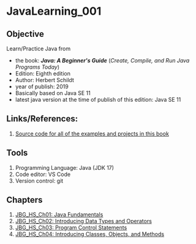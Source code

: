 # JavaLearning_001

## Objective

Learn/Practice Java from
- the book: ***Java: A Beginner's Guide*** (*Create, Compile, and Run Java Programs Today*)
- Edition: Eighth edition
- Author: Herbert Schildt
- year of publish: 2019
- Basically based on Java SE 11
- latest java version at the time of publish of this edition: Java SE 11

## Links/References:
1. [Source code for all of the examples and projects in this book](www.oraclepressbooks.com)

## Tools
1. Programming Language: Java (JDK 17)
2. Code editor: VS Code
3. Version control: git

## Chapters
1. [JBG_HS_Ch01: Java Fundamentals](./JBG_HS_Ch01/)
2. [JBG_HS_Ch02: Introducing Data Types and Operators](./JBG_HS_Ch02/)
3. [JBG_HS_Ch03: Program Control Statements](./JBG_HS_Ch03/)
4. [JBG_HS_Ch04: Introducing Classes, Objects, and Methods](./JBG_HS_Ch04/)